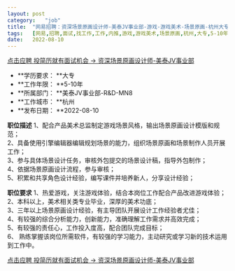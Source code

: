 ```yaml
---
layout:	post
category:	"job"
title:	"网易招聘：资深场景原画设计师-美泰JV事业部-游戏-游戏美术-场景原画-杭州大专5-10年"
tags:	[网易,招聘,面试,找工作,工作,内推,游戏,游戏美术,场景原画,杭州,大专,5-10年]
date:	2022-08-10
---
```


[点击应聘 投简历就有面试机会 -> 资深场景原画设计师-美泰JV事业部](http://mobile.bole.netease.com/bole/boleDetail?id=12334&employeeId=346f03c3cda5f04c&key=all)



- **学历要求： **大专
- **工作年限： **5-10年
- **所属部门： **美泰JV事业部-R&amp;D-MN8
- **工作城市： **杭州
- **发布日期： **2022-08-10



**职位描述**
1、配合产品美术总监制定游戏场景风格，输出场景原画设计模版和规范；  
2、具备使用引擎编辑器编辑规划场景的能力，组织场景原画和场景制作人员开展工作；  
3、参与具体场景设计任务，审核外包提交的场景设计稿，指导外包制作；  
4、依据场景原画设计流程，参与审核；  
5、积累和共享角色设计经验，编写课件并培养新人，分享设计经验；



**职位要求**
1、热爱游戏，关注游戏体验，结合本岗位工作配合产品改进游戏体验；  
2、本科以上，美术相关类专业毕业，深厚的美术功底；  
3、三年以上场景原画设计经验，有主导团队开展设计工作经验者尤佳；  
4、有较强的综合分析能力，创新能力，准确理解工作需求并高效完成；  
5、有较强的责任心，工作投入度高，配合团队完成目标；  
6、 熟练掌握该岗位所需软件，有较强的学习能力，主动研究或学习新的技术运用到工作中。



[点击应聘 投简历就有面试机会 -> 资深场景原画设计师-美泰JV事业部](http://mobile.bole.netease.com/bole/boleDetail?id=12334&employeeId=346f03c3cda5f04c&key=all)